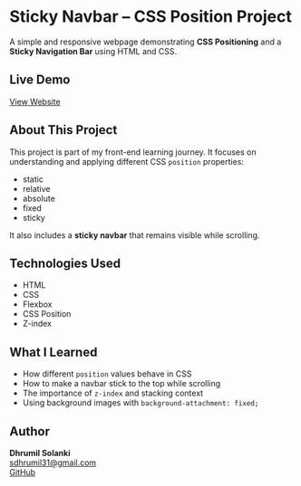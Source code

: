 # Sticky Navbar – CSS Position Project

A simple and responsive webpage demonstrating **CSS Positioning** and a **Sticky Navigation Bar** using HTML and CSS.


## Live Demo
[View Website](https://dhrumil2004.github.io/sticky-navbar/)


## About This Project
This project is part of my front-end learning journey.
It focuses on understanding and applying different CSS `position` properties:
- static
- relative
- absolute
- fixed
- sticky

It also includes a **sticky navbar** that remains visible while scrolling.


## Technologies Used
- HTML
- CSS
- Flexbox
- CSS Position
- Z-index


## What I Learned
- How different `position` values behave in CSS  
- How to make a navbar stick to the top while scrolling  
- The importance of `z-index` and stacking context  
- Using background images with `background-attachment: fixed;`  


## Author
**Dhrumil Solanki**  
[sdhrumil31@gmail.com](mailto:sdhrumil31@gmail.com)  
[GitHub](https://github.com/dhrumil2004)
